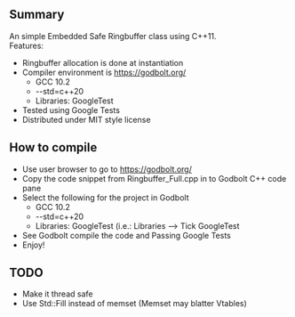 ## Summary
An simple Embedded Safe Ringbuffer class using C++11.  
Features:
- Ringbuffer allocation is done at instantiation
- Compiler environment is https://godbolt.org/
    - GCC 10.2
    - --std=c++20
    - Libraries: GoogleTest
- Tested using Google Tests 
- Distributed under MIT style license

## How to compile
- Use user browser to go to https://godbolt.org/
- Copy the code snippet from Ringbuffer_Full.cpp in to Godbolt C++ code pane
- Select the following for the project in Godbolt
    - GCC 10.2
    - --std=c++20
    - Libraries: GoogleTest (i.e.: Libraries --> Tick GoogleTest
- See Godbolt compile the code and Passing Google Tests
- Enjoy!
	
## TODO
- Make it thread safe
- Use Std::Fill instead of memset (Memset may blatter Vtables)
